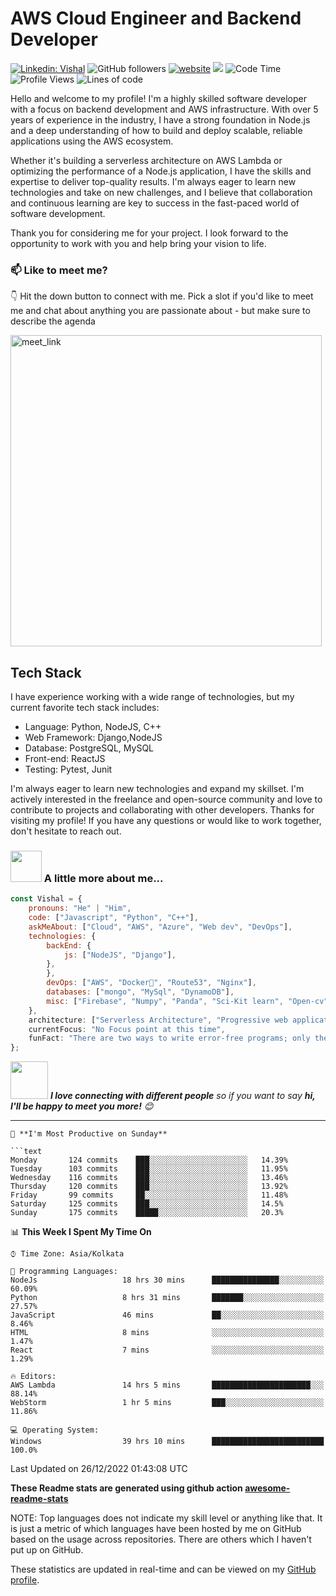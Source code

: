 # AWS Cloud Engineer and Backend Developer 
[![Linkedin: Vishal](https://img.shields.io/badge/-Vishal-blue?style=flat-square&logo=Linkedin&logoColor=white&link=https://www.linkedin.com/in/jhavishal11/)](https://www.linkedin.com/in/jhavishal11/)
![GitHub followers](https://img.shields.io/github/followers/Jha-vishal?label=Follow&style=social)
[![website](https://img.shields.io/badge/Website-46a2f1.svg?&style=flat-square&logo=Google-Chrome&logoColor=white&link=https://jha-vishal.github.io//)](https://jha-vishal.github.io/)
![](https://visitor-badge.glitch.me/badge?page_id=jha-vishal.jha-vishal)
![Code Time](http://img.shields.io/badge/Code%20Time-2%2C159%20hrs%2044%20mins-blue)
![Profile Views](http://img.shields.io/badge/Profile%20Views-931-blue)
![Lines of code](https://img.shields.io/badge/From%20Hello%20World%20I%27ve%20Written-1%20Million%20lines%20of%20code-blue)


Hello and welcome to my profile! I'm a highly skilled software developer with a focus on backend development and AWS infrastructure. With over 5 years of experience in the industry, I have a strong foundation in Node.js and a deep understanding of how to build and deploy scalable, reliable applications using the AWS ecosystem.

Whether it's building a serverless architecture on AWS Lambda or optimizing the performance of a Node.js application, I have the skills and expertise to deliver top-quality results. I'm always eager to learn new technologies and take on new challenges, and I believe that collaboration and continuous learning are key to success in the fast-paced world of software development.

Thank you for considering me for your project. I look forward to the opportunity to work with you and help bring your vision to life.


### 📫 Like to meet me?
👇 Hit the down button to connect with me.
Pick a slot if you'd like to meet me and chat about anything you are passionate about - but make sure to describe the agenda

<a href="https://calendly.com/vishal-e-jha/30min" target="_blank"><img width="498" alt="meet_link" src="https://user-images.githubusercontent.com/15426564/144297439-f530f383-e73e-41e0-9914-a9b7d3f432e5.png"></a>

## Tech Stack

I have experience working with a wide range of technologies, but my current favorite tech stack includes:

- Language: Python, NodeJS, C++
- Web Framework: Django,NodeJS
- Database: PostgreSQL, MySQL
- Front-end: ReactJS
- Testing: Pytest, Junit

I'm always eager to learn new technologies and expand my skillset.
I'm actively interested in the freelance and open-source community and love to contribute to projects and collaborating with other developers.
Thanks for visiting my profile! If you have any questions or would like to work together, don't hesitate to reach out.

### <img src="https://media.giphy.com/media/VgCDAzcKvsR6OM0uWg/giphy.gif" width="50"> A little more about me...  

```javascript
const Vishal = {
    pronouns: "He" | "Him",
    code: ["Javascript", "Python", "C++"],
    askMeAbout: ["Cloud", "AWS", "Azure", "Web dev", "DevOps"],
    technologies: {
        backEnd: {
            js: ["NodeJS", "Django"],
        },
        },
        devOps: ["AWS", "Docker🐳", "Route53", "Nginx"],
        databases: ["mongo", "MySql", "DynamoDB"],
        misc: ["Firebase", "Numpy", "Panda", "Sci-Kit learn", "Open-cv"]
    },
    architecture: ["Serverless Architecture", "Progressive web applications", "Single page applications"],
    currentFocus: "No Focus point at this time",
    funFact: "There are two ways to write error-free programs; only the third one works"
};
```

<img src="https://media.giphy.com/media/LnQjpWaON8nhr21vNW/giphy.gif" width="60"> <em><b>I love connecting with different people</b> so if you want to say <b>hi, I'll be happy to meet you more!</b> 😊</em>

---
```
📅 **I'm Most Productive on Sunday** 

```text
Monday       124 commits    ███░░░░░░░░░░░░░░░░░░░░░░   14.39% 
Tuesday      103 commits    ███░░░░░░░░░░░░░░░░░░░░░░   11.95% 
Wednesday    116 commits    ███░░░░░░░░░░░░░░░░░░░░░░   13.46% 
Thursday     120 commits    ███░░░░░░░░░░░░░░░░░░░░░░   13.92% 
Friday       99 commits     ██░░░░░░░░░░░░░░░░░░░░░░░   11.48% 
Saturday     125 commits    ███░░░░░░░░░░░░░░░░░░░░░░   14.5% 
Sunday       175 commits    █████░░░░░░░░░░░░░░░░░░░░   20.3%

```

📊 **This Week I Spent My Time On** 

```text
⌚︎ Time Zone: Asia/Kolkata

💬 Programming Languages: 
NodeJs                   18 hrs 30 mins      ███████████████░░░░░░░░░░   60.09% 
Python                   8 hrs 31 mins       ███████░░░░░░░░░░░░░░░░░░   27.57% 
JavaScript               46 mins             ██░░░░░░░░░░░░░░░░░░░░░░░   8.46% 
HTML                     8 mins              ░░░░░░░░░░░░░░░░░░░░░░░░░   1.47% 
React                    7 mins              ░░░░░░░░░░░░░░░░░░░░░░░░░   1.29%

🔥 Editors: 
AWS Lambda               14 hrs 5 mins       ██████████████████████░░░   88.14% 
WebStorm                 1 hr 5 mins         ███░░░░░░░░░░░░░░░░░░░░░░   11.86%

💻 Operating System: 
Windows                  39 hrs 10 mins      █████████████████████████   100.0%

```

 Last Updated on 26/12/2022 01:43:08 UTC
<!--END_SECTION:waka-->

**These Readme stats are generated using github action [awesome-readme-stats](https://github.com/Jha-vishal/waka-readme-stats)**

NOTE: Top languages does not indicate my skill level or anything like that. It is just a metric of which languages have been hosted by me on GitHub based on the usage across repositories. There are others which I haven't put up on GitHub.

These statistics are updated in real-time and can be viewed on my [GitHub profile](https://github.com/Jha-vishal).

